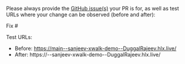 Please always provide the [GitHub issue(s)](../issues) your PR is for, as well as test URLs where your change can be observed (before and after):

Fix #<gh-issue-id>

Test URLs:
- Before: https://main--sanjeev-xwalk-demo--DuggalRajeev.hlx.live/
- After: https://<branch>--sanjeev-xwalk-demo--DuggalRajeev.hlx.live/
